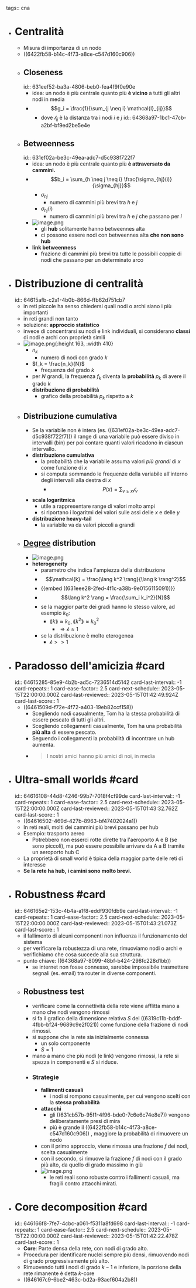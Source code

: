 tags:: cna

- # Centralità
	- Misura di importanza di un nodo
	- ((6422fb58-b14c-4f73-a8ce-c547d160c906))
	- ## Closeness
	  id:: 631eef52-ba3a-4806-beb0-fea4f9f0e90e
		- idea: un nodo è più centrale quanto più **è vicino** a tutti gli altri nodi in media
		- $$g_i = \frac{1}{\sum_{j \neq i} \mathcal{l}_{ij}}$$
			- dove $\mathcal{l}_{ij}$ è la distanza tra i nodi $i$ e $j$
			  id:: 64368a97-1bc1-47cb-a2bf-bf9ed2be5e4e
	- ## Betweenness
	  id:: 631ef02a-be3c-49ea-adc7-d5c938f722f7
		- idea: un nodo è più centrale quanto più **è attraversato da cammini.**
		- $$b_i = \sum_{h \neq j \neq i} \frac{\sigma_{hj}(i)}{\sigma_{hj}}$$
			- $\sigma_{hj}$
				- numero di cammini più brevi tra $h$ e $j$
			- $\sigma_{hj}(i)$
				- numero di cammini più brevi tra $h$ e $j$ che passano per $i$
		- ![image.png](../assets/image_1662972284782_0.png)
			- gli **hub** solitamente hanno betweennes alta
			- ci possono essere nodi con betweennes alta **che non sono hub**
		- **link betweenness**
			- frazione di cammini più brevi tra tutte le possibili coppie di nodi che passano per un determinato arco
- # Distribuzione di centralità
  id:: 64615afb-c2a1-4b0b-866d-ffb62d751cb7
	- in reti piccole ha senso chiedersi quali nodi o archi siano i più importanti
	- in reti grandi non tanto
	- soluzione: **approccio statistico**
	- invece di concentrarsi su nodi e link individuali, si considerano **classi** di nodi e archi con proprietà simili
	- ![image.png](../assets/image_1662974454475_0.png){:height 163, :width 410}
		- $n_k$
			- numero di nodi con grado $k$
		- $f_k = \frac{n_k}{N}$
			- frequenza del grado $k$
		- per $N$ grandi, la frequenza $f_k$ diventa la **probabilità** $p_k$ di avere il grado $k$
		- **distribuzione di probabilità**
			- grafico della probabilità $p_k$ rispetto a $k$
	- ## Distribuzione cumulativa
		- Se la variabile non è intera (es. ((631ef02a-be3c-49ea-adc7-d5c938f722f7))) il range di una variabile può essere diviso in intervalli (bin) per poi contare quanti valori ricadono in ciascun intervallo.
		- **distribuzione cumulativa**
			- la probabilità che la variabile assuma valori *più grandi* di $x$ come funzione di $x$
			- si computa sommando le frequenze della variabile all'interno degli intervalli alla destra di $x$
				- $$P(x) = \sum_{v \geq x} \mathcal{f}_v$$
		- **scala logaritmica**
			- utile a rappresentare range di valori molto ampi
			- si riportano i logaritmi dei valori sulle assi delle $x$ e delle $y$
		- **distribuzione heavy-tail**
			- la variabile va da valori piccoli a grandi
	- ## [Degree](((6422fb58-b14c-4f73-a8ce-c547d160c906))) distribution
		- ![image.png](../assets/image_1662974968197_0.png)
		- **heterogeneity**
			- parametro che indica l'ampiezza della distribuzione
			- $$\mathcal{k} = \frac{\lang k^2 \rang}{\lang k \rang^2}$$
			- {{embed ((631eee28-2fed-4f1c-a38b-9e0156115091))}}
			- $$\lang k^2 \rang = \frac{\sum_i k_i^2}{N}$$
			- se la maggior parte dei gradi hanno lo stesso valore, ad esempio $k_0$:
				- $\lang k \rang \approx k_0, \, \lang k^2 \rang \approx k^2_0$
					- $\Longrightarrow \mathcal{k} \approx 1$
			- se la distribuzione è molto eterogenea
				- $\mathcal{k} >> 1$
- # Paradosso dell'amicizia #card
  id:: 64615285-85e9-4b2b-ad5c-7236514d5142
  card-last-interval:: -1
  card-repeats:: 1
  card-ease-factor:: 2.5
  card-next-schedule:: 2023-05-15T22:00:00.000Z
  card-last-reviewed:: 2023-05-15T01:42:49.924Z
  card-last-score:: 1
	- ((6461509d-f72e-4f72-a403-19eb82ccf158))
		- Scegliendo nodi casualmente, Tom ha la stessa probabilità di essere pescato di tutti gli altri.
		- Scegliendo collegamenti casualmente, Tom ha una probabilità **più alta** di essere pescato.
		- Seguendo i collegamenti la probabilità di incontrare un hub aumenta.
		- > I nostri amici hanno più amici di noi, in media
- # Ultra-small worlds #card
  id:: 64616108-44d8-4246-99b7-7018f4cf99de
  card-last-interval:: -1
  card-repeats:: 1
  card-ease-factor:: 2.5
  card-next-schedule:: 2023-05-15T22:00:00.000Z
  card-last-reviewed:: 2023-05-15T01:43:32.762Z
  card-last-score:: 1
	- ((64616502-469d-427b-8963-bf47402024a1))
	- In reti reali, molti dei cammini più brevi passano per hub
	- Esempio: trasporto aereo
		- Potrebbero non esserci rotte dirette tra l'aeroporto A e B (se sono piccoli), ma può essere possibile arrivare da A a B tramite un aeroporto hub C
	- La proprietà di small world è tipica della maggior parte delle reti di interesse
	- **Se la rete ha hub, i camini sono molto brevi.**
- # Robustness #card
  id:: 646165e2-153c-4b4a-a1f8-eddf930fdb9e
  card-last-interval:: -1
  card-repeats:: 1
  card-ease-factor:: 2.5
  card-next-schedule:: 2023-05-15T22:00:00.000Z
  card-last-reviewed:: 2023-05-15T01:43:21.073Z
  card-last-score:: 1
	- il fallimento di alcuni componenti non influenza il funzionamento del sistema
	- per verificare la robustezza di una rete, rimuoviamo nodi o archi e verifichiamo che cosa succede alla sua struttura.
	- punto chiave: ((64368a97-8099-48bf-b424-298fc228d1bb))
		- se internet non fosse connesso, sarebbe impossibile trasmettere segnali (es. email) tra router in diverse componenti.
	- ## Robustness test
		- verificare come la connettività della rete viene afflitta mano a mano che nodi vengono rimossi
		- si fa il grafico della dimensione relativa $S$ del ((6319c11b-bddf-4fbb-bf24-9689c9e2f021)) come funzione della frazione di nodi rimossi.
		- si suppone che la rete sia inizialmente connessa
			- un solo componente
			- $S = 1$
		- mano a mano che più nodi (e link) vengono rimossi, la rete si spezza in componenti e $S$ si riduce.
		- ### Strategie
			- **fallimenti casuali**
				- i nodi si rompono casualmente, per cui vengono scelti con la **stessa probabilità**
			- **attacchi**
				- gli ((631cb57b-95f1-4f96-bde0-7c6e6c74e8e7)) vengono deliberatamente presi di mira
				- più è grande il ((6422fb58-b14c-4f73-a8ce-c547d160c906)) , maggiore la probabilità di rimuovere un nodo
			- con il primo approccio, viene rimossa una frazione $f$ dei nodi, scelta casualmente
			- con il secondo, si rimuove la frazione $f$ di nodi con il grado più alto, da quello di grado massimo in giù
			- ![image.png](../assets/image_1663063260380_0.png)
				- le reti reali sono robuste contro i fallimenti casuali, ma fragili contro attacchi mirati.
- # Core decomposition #card
  id:: 646166f8-7fe7-4cbc-a061-f5311a8fd698
  card-last-interval:: -1
  card-repeats:: 1
  card-ease-factor:: 2.5
  card-next-schedule:: 2023-05-15T22:00:00.000Z
  card-last-reviewed:: 2023-05-15T01:42:22.478Z
  card-last-score:: 1
	- **Core**: Parte densa della rete, con nodi di grado alto.
	- Procedura per identificare nuclei sempre più densi, rimuovendo nodi di grado progressivamente più alto.
	- Rimuovendo tutti i nodi di grado $k-1$ e inferiore, la porzione della rete rimanente è detta $k$-core
	- ((646167c9-6be2-463c-bd2a-93aef604a2b8))